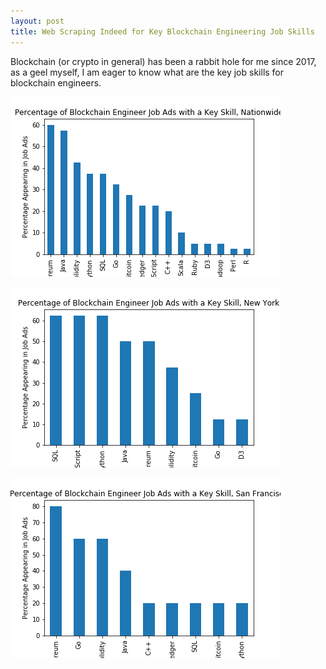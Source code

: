 ```yaml
---
layout: post
title: Web Scraping Indeed for Key Blockchain Engineering Job Skills
---
```


Blockchain (or crypto in general) has been a rabbit hole for me since 2017, as a geel myself, I am eager to know what are the key job skills for blockchain engineers. 

![](/images/Nationwide.png?raw=true)

![](/images/NewYork.png?raw=true)

![](/images/SanFrancisco.png?raw=true)
